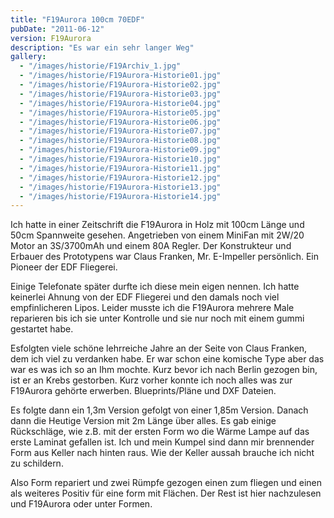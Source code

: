 ```yaml
---
title: "F19Aurora 100cm 70EDF"
pubDate: "2011-06-12"
version: F19Aurora
description: "Es war ein sehr langer Weg"
gallery:
  - "/images/historie/F19Archiv_1.jpg"
  - "/images/historie/F19Aurora-Historie01.jpg"
  - "/images/historie/F19Aurora-Historie02.jpg"
  - "/images/historie/F19Aurora-Historie03.jpg"
  - "/images/historie/F19Aurora-Historie04.jpg"
  - "/images/historie/F19Aurora-Historie05.jpg"
  - "/images/historie/F19Aurora-Historie06.jpg"
  - "/images/historie/F19Aurora-Historie07.jpg"
  - "/images/historie/F19Aurora-Historie08.jpg"
  - "/images/historie/F19Aurora-Historie09.jpg"
  - "/images/historie/F19Aurora-Historie10.jpg"
  - "/images/historie/F19Aurora-Historie11.jpg"
  - "/images/historie/F19Aurora-Historie12.jpg"
  - "/images/historie/F19Aurora-Historie13.jpg"
  - "/images/historie/F19Aurora-Historie14.jpg"
---
```


Ich hatte in einer Zeitschrift die F19Aurora in Holz mit 100cm Länge und 50cm Spannweite gesehen. Angetrieben von einem MiniFan mit 2W/20 Motor an 3S/3700mAh und einem 80A Regler. Der Konstrukteur und Erbauer des Prototypens war Claus Franken, Mr. E-Impeller persönlich. Ein Pioneer der EDF Fliegerei.

Einige Telefonate später durfte ich diese mein eigen nennen. Ich hatte keinerlei Ahnung von der EDF Fliegerei und den damals noch viel empfinlicheren Lipos. Leider musste ich die F19Aurora mehrere Male reparieren bis ich sie unter Kontrolle und sie nur noch mit einem gummi gestartet habe.

Esfolgten viele schöne lehrreiche Jahre an der Seite von Claus Franken, dem ich viel zu verdanken habe. Er war schon eine komische Type aber das war es was ich so an Ihm mochte. Kurz bevor ich nach Berlin gezogen bin, ist er an Krebs gestorben. Kurz vorher konnte ich noch alles was zur F19Aurora gehörte erwerben. Blueprints/Pläne und DXF Dateien.

Es folgte dann ein 1,3m Version gefolgt von einer 1,85m Version. Danach dann die Heutige Version mit 2m Länge über alles. Es gab einige Rückschläge, wie z.B. mit der ersten Form wo die Wärme Lampe auf das erste Laminat gefallen ist. Ich und mein Kumpel sind dann mir brennender Form aus Keller nach hinten raus. Wie der Keller aussah brauche ich nicht zu schildern.

Also Form repariert und zwei Rümpfe gezogen einen zum fliegen und einen als weiteres Positiv für eine form mit Flächen. Der Rest ist hier nachzulesen und F19Aurora oder unter Formen.
